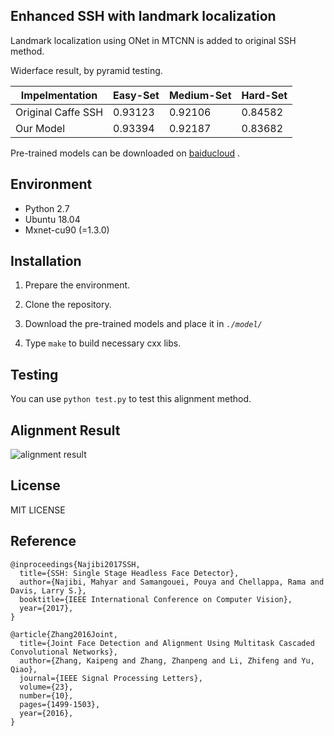 
## Enhanced SSH with landmark localization

Landmark localization using ONet in MTCNN is added to original SSH method.

Widerface result, by pyramid testing.

| Impelmentation     | Easy-Set | Medium-Set | Hard-Set |
| ------------------ | -------- | ---------- | -------- |
| Original Caffe SSH | 0.93123  | 0.92106    | 0.84582  |
| Our Model          | 0.93394  | 0.92187    | 0.83682  |

Pre-trained models can be downloaded on [baiducloud](https://pan.baidu.com/s/1sghM7w1nN3j8-UHfBHo6rA) .

## Environment

-   Python 2.7 
-   Ubuntu 18.04
-   Mxnet-cu90 (=1.3.0)

## Installation

1.  Prepare the environment.

2.  Clone the repository.
    
3.  Download the pre-trained models and place it in *`./model/`*
    
4.  Type  `make`  to build necessary cxx libs.

## Testing

  You can use `python test.py` to test this alignment method.


## Alignment Result
![alignment result](https://raw.githubusercontent.com/deepinx/SSH_alignment/master/sample-images/detection_result.png)

## License

MIT LICENSE


## Reference

```
@inproceedings{Najibi2017SSH,
  title={SSH: Single Stage Headless Face Detector},
  author={Najibi, Mahyar and Samangouei, Pouya and Chellappa, Rama and Davis, Larry S.},
  booktitle={IEEE International Conference on Computer Vision},
  year={2017},
}

@article{Zhang2016Joint,
  title={Joint Face Detection and Alignment Using Multitask Cascaded Convolutional Networks},
  author={Zhang, Kaipeng and Zhang, Zhanpeng and Li, Zhifeng and Yu, Qiao},
  journal={IEEE Signal Processing Letters},
  volume={23},
  number={10},
  pages={1499-1503},
  year={2016},
}
```

